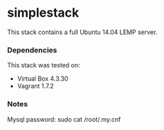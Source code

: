 # simplestack

This stack contains a full Ubuntu 14.04 LEMP server.

### Dependencies ###

This stack was tested on:

- Virtual Box 4.3.30
- Vagrant 1.7.2

### Notes ###

Mysql password: sudo cat /root/.my.cnf
